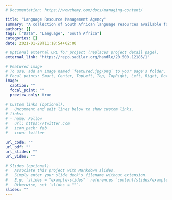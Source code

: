 ```yaml
---
# Documentation: https://wowchemy.com/docs/managing-content/

title: "Language Resource Management Agency"
summary: "A collection of South African language resources available for download from the RMA of SADiLaR. The collection mostly consists of resources developed with funding from the Department of Arts and Culture."
authors: []
tags: ["Data", "Language", "South Africa"]
categories: []
date: 2021-01-28T11:18:54+02:00

# Optional external URL for project (replaces project detail page).
external_link: "https://repo.sadilar.org/handle/20.500.12185/1"

# Featured image
# To use, add an image named `featured.jpg/png` to your page's folder.
# Focal points: Smart, Center, TopLeft, Top, TopRight, Left, Right, BottomLeft, Bottom, BottomRight.
image:
  caption: ""
  focal_point: ""
  preview_only: true

# Custom links (optional).
#   Uncomment and edit lines below to show custom links.
# links:
# - name: Follow
#   url: https://twitter.com
#   icon_pack: fab
#   icon: twitter

url_code: ""
url_pdf: ""
url_slides: ""
url_video: ""

# Slides (optional).
#   Associate this project with Markdown slides.
#   Simply enter your slide deck's filename without extension.
#   E.g. `slides = "example-slides"` references `content/slides/example-slides.md`.
#   Otherwise, set `slides = ""`.
slides: ""
---
```

